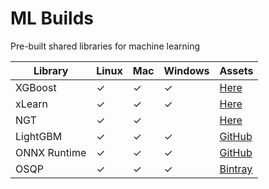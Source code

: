 # ML Builds

Pre-built shared libraries for machine learning

Library | Linux | Mac | Windows | Assets
--- | --- | --- | --- | ---
XGBoost | ✓ | ✓ | ✓ | [Here](https://github.com/ankane/ml-test-builds/releases/tag/xgboost-0.90)
xLearn | ✓ | ✓ | ✓ | [Here](https://github.com/ankane/ml-test-builds/releases/tag/xlearn-0.4.4)
NGT | ✓ | ✓ | | [Here](https://github.com/ankane/ml-test-builds/releases/tag/ngt-1.8.4)
LightGBM | ✓ | ✓ | ✓ | [GitHub](https://github.com/microsoft/LightGBM/releases)
ONNX Runtime | ✓ | ✓ | ✓ | [GitHub](https://github.com/microsoft/onnxruntime/releases)
OSQP | ✓ | ✓ | ✓ | [Bintray](https://bintray.com/bstellato/generic/OSQP#files)
